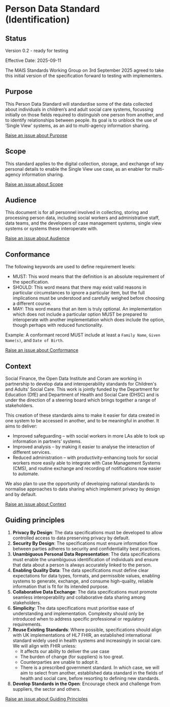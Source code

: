 # Person Data Standard (Identification)

## Status

Version 0.2 - ready for testing

Effective Date: 2025-09-11

The MAIS Standards Working Group on 3rd September 2025 agreed to take this initial version of the specification forward to testing with implementers.

## Purpose
This Person Data Standard will standardise some of the data collected about individuals in children’s and adult social care systems, focussing initially on those fields required to distinguish one person from another, and to identify relationships between people. Its goal is to unblock the use of ‘Single View’ systems, as an aid to multi-agency information sharing.

<a href="https://github.com/SocialCareData/person-standard/issues/new?template=content_issue.yml&title=Issue+regarding+People+Spec+Purpose" class="web-button" target="_blank">Raise an issue about Purpose</a>

## Scope
This standard applies to the digital collection, storage, and exchange of key personal details to enable the Single View use case, as an enabler for multi-agency information sharing.

<a href="https://github.com/SocialCareData/person-standard/issues/new?template=content_issue.yml&title=Issue+regarding+People+Spec+Scope" class="web-button" target="_blank">Raise an issue about Scope</a>

## Audience
This document is for all personnel involved in collecting, storing and processing person data, including social workers and administrative staff, data teams, and the developers of case management systems, single view systems or systems these interoperate with.

<a href="https://github.com/SocialCareData/person-standard/issues/new?template=content_issue.yml&title=Issue+regarding+People+Spec+Audience" class="web-button" target="_blank">Raise an issue about Audience</a>

## Conformance
The following keywords are used to define requirement levels:
  - MUST: This word means that the definition is an absolute requirement of the specification.
  - SHOULD: This word means that there may exist valid reasons in particular circumstances to ignore a particular item, but the full implications must be understood and carefully weighed before choosing a different course.
  - MAY: This word means that an item is truly optional. An implementation which does not include a particular option MUST be prepared to interoperate with another implementation which does include the option, though perhaps with reduced functionality.

Example: A conformant record MUST include at least a `Family Name`, `Given Name(s)`, and `Date of Birth`.

<a href="https://github.com/SocialCareData/person-standard/issues/new?template=content_issue.yml&title=Issue+regarding+People+Spec+Conformance" class="web-button" target="_blank">Raise an issue about Conformance</a>

## Context

Social Finance, the Open Data Institute and Coram are working in partnership to develop data and interoperability standards for Children's and Adults’ Social Care. This work is jointly funded by the Department for Education (DfE) and Department of Health and Social Care (DHSC) and is under the direction of a steering board which brings together a range of stakeholders.

This creation of these standards aims to make it easier for data created in one system to be accessed in another, and to be meaningful in another. It aims to deliver:
- Improved safeguarding – with social workers in more LAs able to look up information in partners’ systems.
- Improved analysis – by making it easier to analyse the interaction of different services.
- Reduced administration – with productivity-enhancing tools for social workers more easily able to integrate with Case Management Systems (CMS), and routine exchange and recording of notifications now easier to automate.

We also plan to use the opportunity of developing national standards to normalise approaches to data sharing which implement privacy by design and by default.

<a href="https://github.com/SocialCareData/person-standard/issues/new?template=content_issue.yml&title=Issue+regarding+People+Spec+Context" class="web-button" target="_blank">Raise an issue about Context</a>

## Guiding principles

1. **Privacy By Design**: The data specifications must be developed to allow controlled access to data preserving privacy by default.
2. **Security By Design**: The specifications must ensure information flow between parties adheres to security and confidentiality best practices.
3. **Unambiguous Personal Data Representation**: The data specifications must enable the unambiguous identification of individuals and ensure that data about a person is always accurately linked to the person.
4. **Enabling Quality Data**: The data specifications must define clear expectations for data types, formats, and permissible values, enabling systems to generate, exchange, and consume high-quality, reliable information that is fit for its intended purpose.
5. **Collaborative Data Exchange**: The data specifications must promote seamless interoperability and collaborative data sharing among stakeholders.
6. **Simplicity**: The data specifications must prioritise ease of understanding and implementation. Complexity should only be introduced when to address specific professional or regulatory requirements.
7. **Reuse Existing Standards**: Where possible, specifications should align with UK implementations of HL7 FHIR, an established international standard widely used in health systems and increasingly in social care. We will align with FHIR unless:
    - It affects our ability to deliver the use case
    - The burden of change (for suppliers) is too great.
    - Counterparties are unable to adopt it.
    - There is a prescribed government standard.
    In which case, we will aim to select from another, established data standard in the fields of health and social care, before resorting to defining new standards.
8. **Develop Standards in the Open**: Encourage check and challenge from suppliers, the sector and others.


<a href="https://github.com/SocialCareData/person-standard/issues/new?template=content_issue.yml&title=Issue+regarding+People+Spec+Principles" class="web-button" target="_blank">Raise an issue about Guiding Principles</a>



